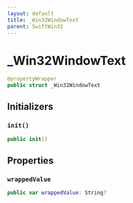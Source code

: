 ```yaml
---
layout: default
title: _Win32WindowText
parent: SwiftWin32
---
```

# \_Win32WindowText

``` swift
@propertyWrapper
public struct _Win32WindowText 
```

## Initializers

### `init()`

``` swift
public init() 
```

## Properties

### `wrappedValue`

``` swift
public var wrappedValue: String? 
```
